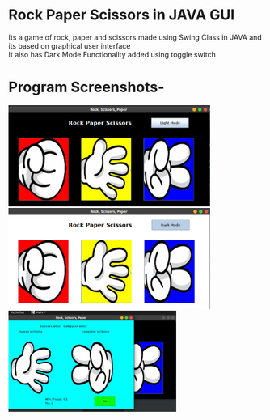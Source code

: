 # Rock Paper Scissors in JAVA GUI

Its a game of rock, paper and scissors made using Swing Class in JAVA and its based on graphical user interface<br>
It also has Dark Mode Functionality added using toggle switch<br>


# Program Screenshots-
<img src="Assets/main_dark.png" height="200px">
<img src="Assets/main_light.png" height="200px"><br>
<img src="Assets/score.png" height="200px">
<br>

